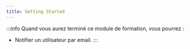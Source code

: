 ```yaml
---
title: Getting Started
---
```


:::info
Quand vous aurez terminé ce module de formation, vous pourrez : 

* Notifier un utilisateur par email.
:::